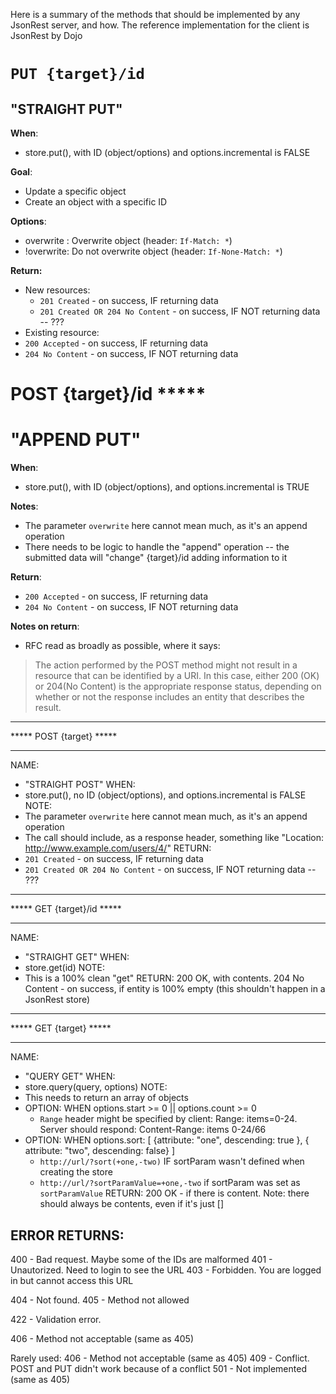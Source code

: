 
Here is a summary of the methods that should be implemented by any JsonRest server, and how.
The reference implementation for the client is JsonRest by Dojo


# `PUT {target}/id`

## "STRAIGHT PUT"

**When**:  

 * store.put(), with ID (object/options) and options.incremental is FALSE

**Goal**:  

 * Update a specific object
 * Create an object with a specific ID

**Options**:  

 * overwrite : Overwrite object (header: `If-Match: *`)
 * !overwrite: Do not overwrite object (header: `If-None-Match: *`)

**Return:**  

 * New resources:
   * `201 Created` - on success, IF returning data
   * `201 Created OR 204 No Content` - on success, IF NOT returning data -- ???
 * Existing resource:
  * `200 Accepted` - on success, IF returning data
  * `204 No Content` - on success, IF NOT returning data


#
# POST {target}/id  *****

# "APPEND PUT"

**When**:  

 * store.put(), with ID (object/options), and options.incremental is TRUE

**Notes**:  

 * The parameter `overwrite` here cannot mean much, as it's an append operation
 * There needs to be logic to handle the "append" operation -- the submitted data will "change"
    {target}/id adding information to it

**Return**:  

  * `200 Accepted` - on success, IF returning data
  * `204 No Content` - on success, IF NOT returning data

**Notes on return**:  
 * RFC read as broadly as possible, where it says:
> The action performed by the POST method might not result in a resource that can be identified by a URI. In this case, either 200 (OK) or 204(No Content) is the appropriate response status, depending on whether or not the response includes an entity that describes the result.


*****************************
***** POST {target}     *****
*****************************
NAME:
 * "STRAIGHT POST"
WHEN:
 * store.put(), no ID (object/options), and options.incremental is FALSE
NOTE:
 * The parameter `overwrite` here cannot mean much, as it's an append operation
 * The call should include, as a response header, something like "Location: http://www.example.com/users/4/"
RETURN:
 * `201 Created` - on success, IF returning data
 * `201 Created OR 204 No Content` - on success, IF NOT returning data -- ???

 

*****************************
***** GET {target}/id   *****
*****************************
NAME:
 * "STRAIGHT GET"
WHEN:
 * store.get(id)
NOTE:
 * This is a 100% clean "get"
RETURN:
  200 OK, with contents.
  204 No Content - on success, if entity is 100% empty (this shouldn't happen in a JsonRest store)
 
*****************************
***** GET {target}      *****
*****************************
NAME:
 * "QUERY GET"
WHEN:
 * store.query(query, options)
NOTE:
 * This needs to return an array of objects
 * OPTION: WHEN options.start >= 0 || options.count >= 0
   * `Range` header might be specified by client: Range: items=0-24. Server should respond: Content-Range: items 0-24/66
 * OPTION: WHEN options.sort: [ {attribute: "one", descending: true }, { attribute: "two", descending: false} ]
   * `http://url/?sort(+one,-two)` IF sortParam wasn't defined when creating the store
   * `http://url/?sortParamValue=+one,-two` if sortParam was set as `sortParamValue` 
RETURN:
  200 OK - if there is content. Note: there should always be contents, even if it's just []


ERROR RETURNS:
--------------
400 - Bad request. Maybe some of the IDs are malformed
401 - Unautorized. Need to login to see the URL
403 - Forbidden. You are logged in but cannot access this URL

404 - Not found.
405 - Method not allowed

422 - Validation error. 

406 - Method not acceptable (same as 405)

Rarely used:
406 - Method not acceptable (same as 405)
409 - Conflict. POST and PUT didn't work because of a conflict
501 - Not implemented (same as 405)


